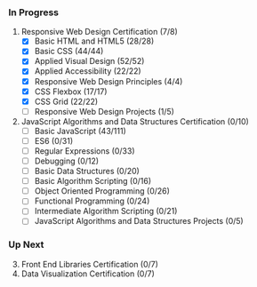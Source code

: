 ### In Progress

1. Responsive Web Design Certification (7/8)
   - [x] Basic HTML and HTML5 (28/28)
   - [x] Basic CSS (44/44)
   - [x] Applied Visual Design (52/52)
   - [x] Applied Accessibility (22/22)
   - [x] Responsive Web Design Principles (4/4)
   - [x] CSS Flexbox (17/17)
   - [x] CSS Grid (22/22)
   - [ ] Responsive Web Design Projects (1/5)

2. JavaScript Algorithms and Data Structures Certification (0/10)
   - [ ] Basic JavaScript (43/111)
   - [ ] ES6 (0/31)
   - [ ] Regular Expressions (0/33)
   - [ ] Debugging (0/12)
   - [ ] Basic Data Structures (0/20)
   - [ ] Basic Algorithm Scripting (0/16)
   - [ ] Object Oriented Programming (0/26)
   - [ ] Functional Programming (0/24)
   - [ ] Intermediate Algorithm Scripting (0/21)
   - [ ] JavaScript Algorithms and Data Structures Projects (0/5)

### Up Next

3. Front End Libraries Certification (0/7)
4. Data Visualization Certification (0/7)